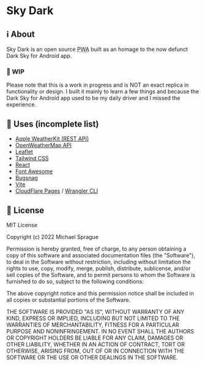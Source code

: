 # Sky Dark

## :information_source: About

Sky Dark is an open source <abbr title="Progressive Web Application">PWA</abbr> built
as an homage to the now defunct Dark Sky for Android app.

### :construction: WIP

Please note that this is a work in progress and is NOT an exact replica in functionality
or design. I built it mainly to learn a few things and because the Dark Sky for
Android app used to be my daily driver and I missed the experience.

## :toolbox: Uses (incomplete list)

- [Apple WeatherKit (REST API)](https://developer.apple.com/weatherkit/)
- [OpenWeatherMap API](https://openweathermap.org/api/weathermaps)
- [Leaflet](https://leafletjs.com/)
- [Tailwind CSS](https://tailwindcss.com/)
- [React](https://reactjs.org/)
- [Font Awesome](https://fontawesome.com/)
- [Bugsnag](https://www.bugsnag.com/)
- [Vite](https://vitejs.dev)
- [CloudFlare Pages](https://developers.cloudflare.com/pages/) / [Wrangler CLI](https://developers.cloudflare.com/workers/wrangler/)

## :page_facing_up: License

MIT License

Copyright (c) 2022 Michael Sprague

Permission is hereby granted, free of charge, to any person obtaining a copy
of this software and associated documentation files (the "Software"), to deal
in the Software without restriction, including without limitation the rights
to use, copy, modify, merge, publish, distribute, sublicense, and/or sell
copies of the Software, and to permit persons to whom the Software is
furnished to do so, subject to the following conditions:

The above copyright notice and this permission notice shall be included in all
copies or substantial portions of the Software.

THE SOFTWARE IS PROVIDED "AS IS", WITHOUT WARRANTY OF ANY KIND, EXPRESS OR
IMPLIED, INCLUDING BUT NOT LIMITED TO THE WARRANTIES OF MERCHANTABILITY,
FITNESS FOR A PARTICULAR PURPOSE AND NONINFRINGEMENT. IN NO EVENT SHALL THE
AUTHORS OR COPYRIGHT HOLDERS BE LIABLE FOR ANY CLAIM, DAMAGES OR OTHER
LIABILITY, WHETHER IN AN ACTION OF CONTRACT, TORT OR OTHERWISE, ARISING FROM,
OUT OF OR IN CONNECTION WITH THE SOFTWARE OR THE USE OR OTHER DEALINGS IN THE
SOFTWARE.
